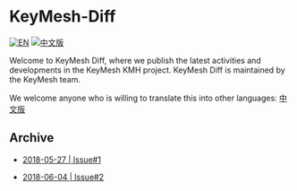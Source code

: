 # KeyMesh-Diff

[![EN](https://img.shields.io/badge/English-最新%232-blue.svg)](README.md) [![中文版](https://img.shields.io/badge/中文版-最新%232-brightgreen.svg)](README-CN.md)

Welcome to KeyMesh Diff, where we publish the latest activities and developments in the KeyMesh KMH project. KeyMesh Diff is maintained by the KeyMesh team.

We welcome anyone who is willing to translate this into other languages: [中文版](README-CN.md)

## Archive

- [2018-05-27 | Issue#1](./en/issue1.md)

- [2018-06-04 | Issue#2](./en/issue2.md)

